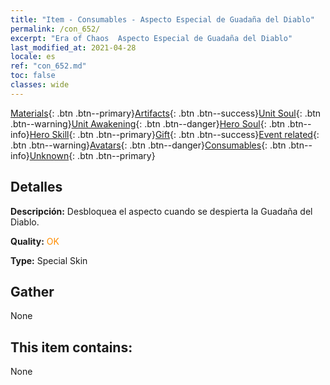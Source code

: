 ```yaml
---
title: "Item - Consumables - Aspecto Especial de Guadaña del Diablo"
permalink: /con_652/
excerpt: "Era of Chaos  Aspecto Especial de Guadaña del Diablo"
last_modified_at: 2021-04-28
locale: es
ref: "con_652.md"
toc: false
classes: wide
---
```

 [Materials](/ItemsES/){: .btn .btn--primary}[Artifacts](/ItemsES/Artifacts/){: .btn .btn--success}[Unit Soul](/ItemsES/UnitSoul/){: .btn .btn--warning}[Unit Awakening](/ItemsES/UnitAwakening/){: .btn .btn--danger}[Hero Soul](/ItemsES/HeroSoul/){: .btn .btn--info}[Hero Skill](/ItemsES/HeroSkill/){: .btn .btn--primary}[Gift](/ItemsES/Gift/){: .btn .btn--success}[Event related](/ItemsES/Events/){: .btn .btn--warning}[Avatars](/ItemsES/Avatars/){: .btn .btn--danger}[Consumables](/ItemsES/Consumables/){: .btn .btn--info}[Unknown](/ItemsES/Unknown/){: .btn .btn--primary}

## Detalles
 **Descripción:** Desbloquea el aspecto cuando se despierta la Guadaña del Diablo.

 **Quality:** <span style="color: #FF8C00">OK</span>

 **Type:** Special Skin

## Gather

  None

## This item contains:

  None

